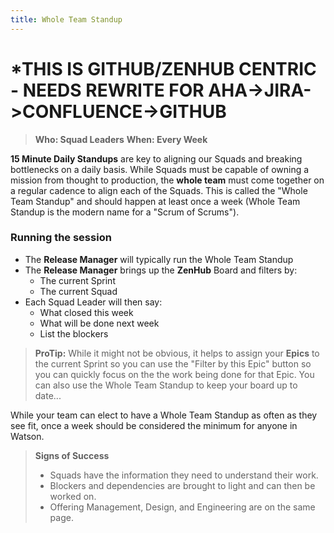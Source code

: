 ```yaml
---
title: Whole Team Standup
---
```


# *THIS IS GITHUB/ZENHUB CENTRIC - NEEDS REWRITE FOR AHA->JIRA->CONFLUENCE->GITHUB

> **Who: Squad Leaders**
> **When: Every Week**

**15 Minute Daily Standups** are key to aligning our Squads and breaking bottlenecks on a daily basis. While Squads must be capable of owning a mission from thought to production, the **whole team** must come together on a regular cadence to align each of the Squads. This is called the "Whole Team Standup" and should happen at least once a week (Whole Team Standup is the modern name for a "Scrum of Scrums").

### Running the session
- The **Release Manager** will typically run the Whole Team Standup
- The **Release Manager** brings up the **ZenHub** Board and filters by:
    - The current Sprint
    - The current Squad
- Each Squad Leader will then say:
    - What closed this week
    - What will be done next week
    - List the blockers

> **ProTip:** While it might not be obvious, it helps to assign your **Epics** to the current Sprint so you can use the "Filter by this Epic" button so you can quickly focus on the the work being done for that Epic. You can also use the Whole Team Standup to keep your board up to date...

While your team can elect to have a Whole Team Standup as often as they see fit, once a week should be considered the minimum for anyone in Watson.

> **Signs of Success**
> * Squads have the information they need to understand their work.
> * Blockers and dependencies are brought to light and can then be worked on.
> * Offering Management, Design, and Engineering are on the same page.
